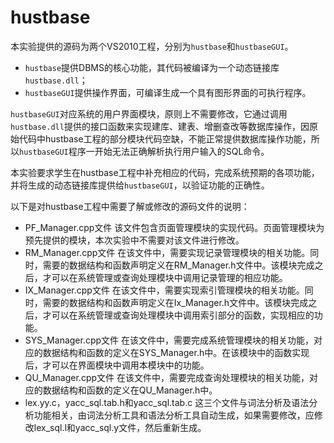 # hustbase

本实验提供的源码为两个VS2010工程，分别为`hustbase`和`hustbaseGUI`。

- `hustbase`提供DBMS的核心功能，其代码被编译为一个动态链接库`hustbase.dll`；
- `hustbaseGUI`提供操作界面，可编译生成一个具有图形界面的可执行程序。

`hustbaseGUI`对应系统的用户界面模块，原则上不需要修改，它通过调用`hustbase.dll`提供的接口函数来实现建库、建表、增删查改等数据库操作，因原始代码中hustbase工程的部分模块代码空缺，不能正常提供数据库操作功能，所以`hustbaseGUI`程序一开始无法正确解析执行用户输入的SQL命令。

本实验要求学生在hustbase工程中补充相应的代码，完成系统预期的各项功能，并将生成的动态链接库提供给`hustbaseGUI`，以验证功能的正确性。

以下是对hustbase工程中需要了解或修改的源码文件的说明：
- PF_Manager.cpp文件
该文件包含页面管理模块的实现代码。页面管理模块为预先提供的模块，本次实验中不需要对该文件进行修改。
- RM_Manager.cpp文件
在该文件中，需要实现记录管理模块的相关功能。同时，需要的数据结构和函数声明定义在RM_Manager.h文件中。该模块完成之后，才可以在系统管理或查询处理模块中调用记录管理的相应功能。
- IX_Manager.cpp文件
在该文件中，需要实现索引管理模块的相关功能。同时，需要的数据结构和函数声明定义在Ix_Manager.h文件中。该模块完成之后，才可以在系统管理或查询处理模块中调用索引部分的函数，实现相应的功能。
- SYS_Manager.cpp文件
在该文件中，需要完成系统管理模块的相关功能，对应的数据结构和函数的定义在SYS_Manager.h中。在该模块中的函数实现后，才可以在界面模块中调用本模块中的功能。
- QU_Manager.cpp文件
在该文件中，需要完成查询处理模块的相关功能，对应的数据结构和函数的定义在QU_Manager.h中。
- lex.yy.c，yacc_sql.tab.h和yacc_sql.tab.c
这三个文件与词法分析及语法分析功能相关，由词法分析工具和语法分析工具自动生成，如果需要修改，应修改lex_sql.l和yacc_sql.y文件，然后重新生成。